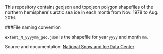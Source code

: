 This repository contains geojson and topojson polygon shapefiles of the northern hemisphere's arctic sea ice in each month from Nov. 1978 to Aug. 2016. 

###File naming convention

`extent_N_yyyymm_geo.json` is the shapefile for year `yyyy` and month `mm`. 

Source and documentation: [National Snow and Ice Data Center](http://nsidc.org/data/docs/noaa/g02135_seaice_index/#monthly_shape)
